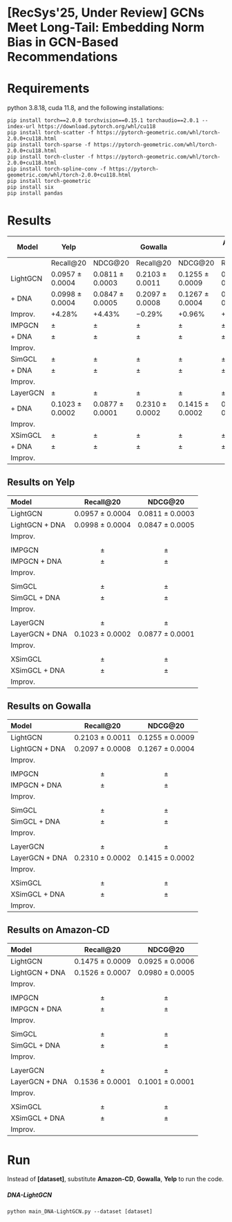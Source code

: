 # [RecSys'25, Under Review] GCNs Meet Long-Tail: Embedding Norm Bias in GCN-Based Recommendations

# Requirements
python 3.8.18, cuda 11.8, and the following installations:
```
pip install torch==2.0.0 torchvision==0.15.1 torchaudio==2.0.1 --index-url https://download.pytorch.org/whl/cu118
pip install torch-scatter -f https://pytorch-geometric.com/whl/torch-2.0.0+cu118.html
pip install torch-sparse -f https://pytorch-geometric.com/whl/torch-2.0.0+cu118.html
pip install torch-cluster -f https://pytorch-geometric.com/whl/torch-2.0.0+cu118.html
pip install torch-spline-conv -f https://pytorch-geometric.com/whl/torch-2.0.0+cu118.html
pip install torch-geometric
pip install six
pip install pandas
```

# Results

| Model         | Yelp         |                | Gowalla      |                | Amazon-CD    |                |
|---------------|--------------|----------------|--------------|----------------|--------------|----------------|
|               | Recall@20    | NDCG@20        | Recall@20    | NDCG@20        | Recall@20    | NDCG@20        |
| LightGCN      | 0.0957 ± 0.0004      | 0.0811 ± 0.0003    | 0.2103 ± 0.0011      | 0.1255 ± 0.0009    | 0.1475 ± 0.0009        | 0.0925 ± 0.0006      |
| + DNA         | 0.0998 ± 0.0004      | 0.0847 ± 0.0005    | 0.2097 ± 0.0008      | 0.1267 ± 0.0004    | 0.1526 ± 0.0007        | 0.0980 ± 0.0005      |
| Improv.       | +4.28%               | +4.43%             | −0.29%               | +0.96%             | +3.46%                 | +5.95%               |
| IMPGCN        | ±                    | ±                  | ±                    | ±                  | ±                      | ±                    |
| + DNA         | ±                    | ±                  | ±                    | ±                  | ±                      | ±                    |
| Improv.       |                      |                    |                      |                    |                        |                      |
| SimGCL        | ±                    | ±                  | ±                    | ±                  | ±                      | ±                    |
| + DNA         | ±                    | ±                  | ±                    | ±                  | ±                      | ±                    |
| Improv.       |                      |                    |                      |                    |                        |                      |
| LayerGCN      | ±                    | ±                  | ±                    | ±                  | ±                      | ±                    |
| + DNA         | 0.1023 ± 0.0002      | 0.0877 ± 0.0001    | 0.2310 ± 0.0002      | 0.1415 ± 0.0002    | 0.1536 ± 0.0001        | 0.1001 ± 0.0001      |
| Improv.       |                      |                    |                      |                    |                        |                      |
| XSimGCL       | ±                    | ±                  | ±                    | ±                  | ±                      | ±                    |
| + DNA         | ±                    | ±                  | ±                    | ±                  | ±                      | ±                    |
| Improv.       |                      |                    |                      |                    |                        |                      |

## Results on Yelp

| Model                                                     | Recall@20  | NDCG@20    |
|:--------------------------------------------------------- |:----------:|:----------:|
| LightGCN | 0.0957 ± 0.0004 | 0.0811 ± 0.0003 |
| LightGCN + DNA | 0.0998 ± 0.0004 | 0.0847 ± 0.0005 |
| Improv. |  |  |
||||
| IMPGCN |  ±  |  ±  |
| IMPGCN + DNA |  ±  |  ±  |
| Improv. |  |  | 
||||
| SimGCL |  ±  |  ±  |
| SimGCL + DNA |  ±  |  ±  |
| Improv. |  |  | 
||||
| LayerGCN |  ±  |  ±  |
| LayerGCN + DNA | 0.1023 ± 0.0002 | 0.0877 ± 0.0001 |
| Improv. |  |  | 
||||
| XSimGCL |  ±  |  ±  |
| XSimGCL + DNA |  ±  |  ±  |
| Improv. |  |  |

## Results on Gowalla

| Model                                                     | Recall@20  | NDCG@20    |
|:--------------------------------------------------------- |:----------:|:----------:|
| LightGCN | 0.2103 ± 0.0011 | 0.1255 ± 0.0009 |
| LightGCN + DNA | 0.2097 ± 0.0008 | 0.1267 ± 0.0004 |
| Improv. |  |  |
||||
| IMPGCN |  ±  |  ±  |
| IMPGCN + DNA |  ±  |  ±  |
| Improv. |  |  | 
||||
| SimGCL |  ±  |  ±  |
| SimGCL + DNA |  ±  |  ±  |
| Improv. |  |  | 
||||
| LayerGCN |  ±  |  ±  |
| LayerGCN + DNA | 0.2310 ± 0.0002 | 0.1415 ± 0.0002 |
| Improv. |  |  | 
||||
| XSimGCL |  ±  |  ±  |
| XSimGCL + DNA |  ±  |  ±  |
| Improv. |  |  |

## Results on Amazon-CD

| Model                                                     | Recall@20  | NDCG@20    |
|:--------------------------------------------------------- |:----------:|:----------:|
| LightGCN | 0.1475 ± 0.0009 | 0.0925 ± 0.0006 |
| LightGCN + DNA | 0.1526 ± 0.0007 | 0.0980 ± 0.0005 |
| Improv. |  |  |
||||
| IMPGCN |  ±  |  ±  |
| IMPGCN + DNA |  ±  |  ±  |
| Improv. |  |  | 
||||
| SimGCL |  ±  |  ±  |
| SimGCL + DNA |  ±  |  ±  |
| Improv. |  |  | 
||||
| LayerGCN |  ±  |  ±  |
| LayerGCN + DNA | 0.1536 ± 0.0001 | 0.1001 ± 0.0001 |
| Improv. |  |  | 
||||
| XSimGCL |  ±  |  ±  |
| XSimGCL + DNA |  ±  |  ±  |
| Improv. |  |  |


# Run
Instead of **[dataset]**, substitute **Amazon-CD**, **Gowalla**, **Yelp** to run the code.
##### DNA-LightGCN
```
python main_DNA-LightGCN.py --dataset [dataset]
```
